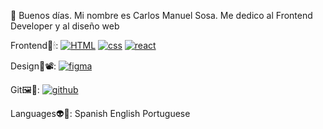 👋 Buenos días. Mi nombre es Carlos Manuel Sosa. Me dedico al Frontend Developer y al diseño web

Frontend🌠🕯: [![HTML](https://camo.githubusercontent.com/d42cacdb5af23f041efb7780aef6b49ac733623684a97a87b000a0821692fee9/68747470733a2f2f696d672e736869656c64732e696f2f62616467652f68746d6c2532302d2532334533344632362e7376673f267374796c653d666f722d7468652d6261646765266c6f676f3d68746d6c35266c6f676f436f6c6f723d7768697465 "HTML")](https://camo.githubusercontent.com/d42cacdb5af23f041efb7780aef6b49ac733623684a97a87b000a0821692fee9/68747470733a2f2f696d672e736869656c64732e696f2f62616467652f68746d6c2532302d2532334533344632362e7376673f267374796c653d666f722d7468652d6261646765266c6f676f3d68746d6c35266c6f676f436f6c6f723d7768697465 "HTML") [![css](https://camo.githubusercontent.com/59273f2a0d42835728090f9e6bf14d02b0bee83a9314debfce663c9a5e94e4e0/68747470733a2f2f696d672e736869656c64732e696f2f62616467652f6373732532302d2532333135373242362e7376673f267374796c653d666f722d7468652d6261646765266c6f676f3d63737333 "css")](https://camo.githubusercontent.com/59273f2a0d42835728090f9e6bf14d02b0bee83a9314debfce663c9a5e94e4e0/68747470733a2f2f696d672e736869656c64732e696f2f62616467652f6373732532302d2532333135373242362e7376673f267374796c653d666f722d7468652d6261646765266c6f676f3d63737333 "css") [![react](https://camo.githubusercontent.com/d0f654a6ebda235125d88e5fdec570d369edce0133817e27a2041da6767c21f6/68747470733a2f2f696d672e736869656c64732e696f2f62616467652f2d52656163742d626c75653f267374796c653d666f722d7468652d6261646765266c6f676f3d7265616374 "react")](https://camo.githubusercontent.com/d0f654a6ebda235125d88e5fdec570d369edce0133817e27a2041da6767c21f6/68747470733a2f2f696d672e736869656c64732e696f2f62616467652f2d52656163742d626c75653f267374796c653d666f722d7468652d6261646765266c6f676f3d7265616374 "react") 

Design🔮📽: [![figma](https://camo.githubusercontent.com/5078ca2c373775a02f9b81addf93b113cdab9a807a264a635ca9de8b3d5c9d7d/68747470733a2f2f696d672e736869656c64732e696f2f62616467652f6669676d612532302d2532336632346531652e7376673f267374796c653d666f722d7468652d6261646765266c6f676f3d6669676d61266c6f676f436f6c6f723d7768697465 "figma")](https://camo.githubusercontent.com/5078ca2c373775a02f9b81addf93b113cdab9a807a264a635ca9de8b3d5c9d7d/68747470733a2f2f696d672e736869656c64732e696f2f62616467652f6669676d612532302d2532336632346531652e7376673f267374796c653d666f722d7468652d6261646765266c6f676f3d6669676d61266c6f676f436f6c6f723d7768697465 "figma") 

Git🖼🧸: [![github](https://camo.githubusercontent.com/84921670417bf357787265bf1187674361af781b1b6536248014c6f261eaee43/68747470733a2f2f696d672e736869656c64732e696f2f62616467652f6769746875622532302d2532333138313731372e7376673f267374796c653d666f722d7468652d6261646765266c6f676f3d676974687562 "github")](https://camo.githubusercontent.com/84921670417bf357787265bf1187674361af781b1b6536248014c6f261eaee43/68747470733a2f2f696d672e736869656c64732e696f2f62616467652f6769746875622532302d2532333138313731372e7376673f267374796c653d666f722d7468652d6261646765266c6f676f3d676974687562 "github") 

Languages👽🚩: Spanish English Portuguese

